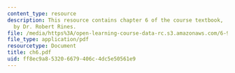 ```yaml
---
content_type: resource
description: This resource contains chapter 6 of the course textbook, 'Create or Perish',
  by Dr. Robert Rines.
file: /media/https%3A/open-learning-course-data-rc.s3.amazonaws.com/6-901-inventions-and-patents-fall-2005/ff8ec9a853206679406c4dc5e50561e9_ch6.pdf
file_type: application/pdf
resourcetype: Document
title: ch6.pdf
uid: ff8ec9a8-5320-6679-406c-4dc5e50561e9
---
```

